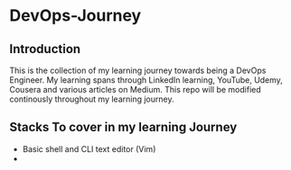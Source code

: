 # DevOps-Journey

## Introduction
This is the collection of my learning journey towards being a DevOps Engineer. My learning spans through LinkedIn learning, YouTube, Udemy, Cousera and various articles on Medium. This repo will be modified continously throughout my learning journey. 

## Stacks To cover in my learning Journey
- Basic shell and CLI text editor (Vim)
- 
